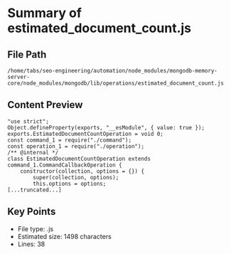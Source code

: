 # Summary of estimated_document_count.js
  
## File Path
`/home/tabs/seo-engineering/automation/node_modules/mongodb-memory-server-core/node_modules/mongodb/lib/operations/estimated_document_count.js`

## Content Preview
```
"use strict";
Object.defineProperty(exports, "__esModule", { value: true });
exports.EstimatedDocumentCountOperation = void 0;
const command_1 = require("./command");
const operation_1 = require("./operation");
/** @internal */
class EstimatedDocumentCountOperation extends command_1.CommandCallbackOperation {
    constructor(collection, options = {}) {
        super(collection, options);
        this.options = options;
[...truncated...]
```

## Key Points
- File type: .js
- Estimated size: 1498 characters
- Lines: 38
